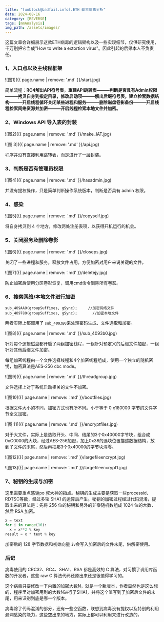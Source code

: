 ```yaml
---
title: "[unblock@badfail.info].ETH 勒索病毒分析"
date: 2024-08-16
category: [REVERSE]
tags: [mmAnalysis]
img_path: /assets/images/
---
```


这篇文章会详细展示这款ETH病毒的逻辑架构以及一些实现细节，仅供研究使用，千万别把它当成"How to write a extortion virus"。因此引起的后果本人不负责任。



### 1、入口点以及主线程框架

![图1]({{ page.name | remove: '.md' }}/start.jpg)

简单流程：**RC4解出API符号表，重建API跳转表———判断是否具有Admin权限———拷贝自身到指定目录，修改启动项———解出后缀符号表，建立检索数据结构———开启线程循环关闭某些进程和服务———删除磁盘卷影备份———开启线程检索网络资源并加密———开启线程检索本地文件并加密。**

### 2、Windows API 导入表的封装

![图2]({{ page.name | remove: '.md' }}/make_IAT.jpg)

![图 3]({{ page.name | remove: '.md' }}/api.jpg)

程序并没有直接利用跳转表，而是进行了一层封装。



### 3、判断是否有管理员权限

![图4]({{ page.name | remove: '.md' }}/hasadmin.jpg)

并没有提权操作，只是简单判断操作系统版本，判断是否具有 admin 权限。

### 4、感染

![图5]({{ page.name | remove: '.md' }}/copyself.jpg)

将自身拷贝到 4 个地方，修改两处注册表项，以获得开机运行的机会。

### 5、关闭服务及删除卷影

![图6]({{ page.name | remove: '.md' }}/closeps.jpg)

关闭了一些进程和服务，释放文件占用，方便加密对用户来说关键的文件。

![图7]({{ page.name | remove: '.md' }}/deletejy.jpg)

防止加密后使用分区卷影恢复，调用cmd命令删除所有卷影。

### 6、搜索网络/本地文件进行加密

` sub_409AA0(groupSuffixes, gSync);		//加密网络文件
sub_409780(groupSuffixes, gSync);		//加密本地文件	`

两者实际上都调用了 `sub_4093B0`来处理密码生成、文件选取和加密。

![图8]({{ page.name | remove: '.md' }}/sub_4093b0.jpg)

针对每个逻辑磁盘都开启了两组加密线程，一组针对预定义的后缀文件加密，一组针对其他后缀文件加密。

每组加密线程由一个文件选择线程和4个加密线程组成，使用一个独立的随机密钥，加密算法是AES-256 cbc mode。

![图9]({{ page.name | remove: '.md' }}/threadgroup.jpg)

文件选择上对于系统启动相关的文件不加密。

![图10]({{ page.name | remove: '.md' }}/bootfiles.jpg)

根据文件大小的不同，加密方式也有所不同。小于等于 0 x180000 字节的文件字节全文加密。

![图 11]({{ page.name | remove: '.md' }}/encryptfiles.jpg)



对于大文件，实际上是选取开头、中间、结尾的3个0x40000字节块，组合成0xC0000的大块，经过AES-256加密，加上0x38的选块位置描述数据结构，放到了文件的末尾，然后再把那3个0x40000的字节块清零。

![图12]({{ page.name | remove: '.md' }}/largefileencrypt.jpg)

![图13]({{ page.name | remove: '.md' }}/largefileencrypt1.jpg)

### 7、秘钥的生成与加密

这里需要重点感谢po 叔大神的指点。秘钥的生成主要是获取一些processid、RDTSC等数，经过多轮 SHA1 的运算后产生。秘钥的加密过程经过代码混淆，提取出来的算法是：先将 256 位的秘钥和另外的非零随机数组成 1024 位的大数，然后 RSA 加密。

```python
x = text
for i in range(16):
  x = x**2 % key
result = x * text % key
```

加密后的 128 字节数据和初始向量 `iv`会写入加密后的文件末尾，供解密使用。



### 后记

病毒使用的 CRC32、RC4、SHA1、RSA 都是高效的 C 算法，对习惯了调用库函数的开发者，这些 raw C 算法代码还原出来还是很值得学习的。

这个病毒只要修改一下内置的加密大数N，就是一个新版本，作者显然也是这么想的，程序里对加密用到的大数N进行了SHA1，并将这个值写到了加密后文件的末尾，用来识别到底是哪一个版本。

病毒除了代码混淆的部分，还有一些空函数，联想到病毒没有提权以及特别的利用漏洞感染的能力，这些空出来的地方，实际上都可以利用来进行改造的。